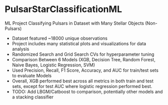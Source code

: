 # PulsarStarClassificationML
ML Project Classifying Pulsars in Dataset with Many Stellar Objects (Non-Pulsars)
 - Dataset featured ~18000 unique observations
 - Project includes many statistical plots and visualizations for data analysis
 - Randomized Search and Grid Search CVs for hyperparameter tuning
 - Comparison Between 6 Models (XGB, Decision Tree, Random Forest, Naive Bayes, Logistic Regression, SVM)
 - Used Precision, Recall, F1 Score, Accuracy, and AUC for train/test sets to evaluate Models
 - Overall, XGB performed best across all metrics in both train and test sets, except for test AUC where logistic regression performed best.
 - TODO: Add LBGM/Catboost to comparison, potentially other models and a stacking classifier
